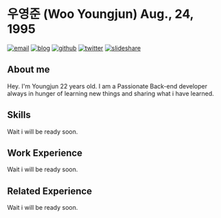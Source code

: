 # 우영준 (Woo Youngjun) Aug., 24, 1995

[![email](https://img.shields.io/badge/Email-a%40hax0r.info-brightgreen.svg)](mailto:a@hax0r.info)
[![blog](https://img.shields.io/badge/Blog-blog.hax0r.info-red.svg)](http://blog.hax0r.info)
[![github](https://img.shields.io/badge/Github-webhacking-lightgrey.svg)](https://github.com/webhacking/)
[![twitter](https://img.shields.io/badge/Twitter-Hax0rKR-yellow.svg)](https://twitter.com/Hax0rKR)
[![slideshare](https://img.shields.io/badge/Slideshare-hax0r--kor-yellowgreen.svg)](https://www.slideshare.net/hax0r-kor)


## About me

Hey. I'm Youngjun 22 years old.
I am a Passionate Back-end developer always in hunger of learning new things and sharing what i have learned.

## Skills

Wait i will be ready soon.

## Work Experience

Wait i will be ready soon.

## Related Experience

Wait i will be ready soon.
